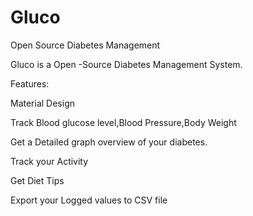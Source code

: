 # Gluco
Open Source Diabetes Management

Gluco is a Open -Source Diabetes Management System.

Features:

Material Design

Track Blood glucose level,Blood Pressure,Body Weight

Get a Detailed graph overview of your diabetes.

Track your Activity

Get Diet Tips

Export your Logged values to CSV file
